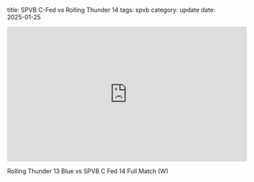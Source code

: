 title: SPVB C-Fed vs Rolling Thunder 14
tags: spvb
category: update
date: 2025-01-25

<iframe width="560" height="315" src="https://www.youtube.com/embed/Z8WFN3HECFQ?si=0b3hWk0EIQ2ATn7a" title="YouTube video player" frameborder="0" allow="accelerometer; autoplay; clipboard-write; encrypted-media; gyroscope; picture-in-picture; web-share" referrerpolicy="strict-origin-when-cross-origin" allowfullscreen></iframe>

Rolling Thunder 13 Blue vs SPVB C Fed 14 Full Match (W)
